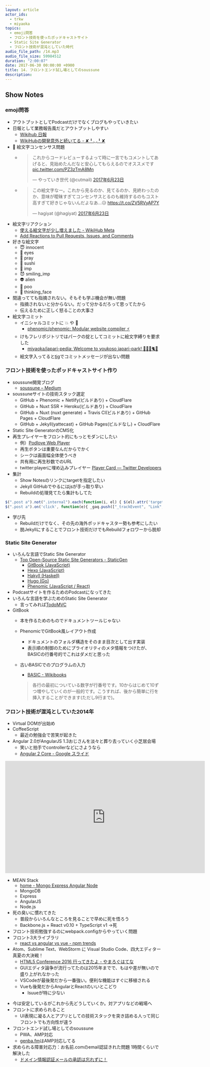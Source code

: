 ```yaml
---
layout: article
actor_ids:
  - trkw
  - miyaoka
topics:
  - emoji問答
  - フロント技術を使ったポッドキャストサイト
  - Static Site Generator
  - フロント技術が混沌としていた時代
audio_file_path: /14.mp3
audio_file_size: 59984512
duration: "2:00:07"
date: 2017-06-30 00:00:00 +0900
title: 14. フロントエンド試し場としてのsoussune
description:
---
```


## Show Notes

### emoji問答

- アウトプットとしてPodcastだけでなくブログもやっていきたい
- 日報として業務報告風だとアウトプットしやすい
  - [Wikihub 日報](https://nippo.wikihub.io/)
  - [WikiHubの開発意外と続いてる - ✘╹◡╹✘](http://r7kamura.hatenablog.com/entry/2016/03/11/062129)
- 👀 絵文字コンセンサス問題
  - <blockquote class="twitter-tweet" data-lang="ja"><p lang="ja" dir="ltr">これからコードレビューするよって時に一言でもコメントしてあげると、見始めたんだなと安心してもらえるのでオススメです <a href="https://t.co/PZ3zTmA8Mn">pic.twitter.com/PZ3zTmA8Mn</a></p>&mdash; やっていき世代 (@cutmail) <a href="https://twitter.com/cutmail/status/878067741277560834">2017年6月23日</a></blockquote>
  - <blockquote class="twitter-tweet" data-lang="ja"><p lang="ja" dir="ltr">この絵文字なー。これから見るのか、見てるのか、見終わったのか、意味が曖昧すぎてコンセンサスとるのも維持するのもコスト高すぎて好きじゃないんだよなあ…😥 <a href="https://t.co/ZV5RVyAP7Y">https://t.co/ZV5RVyAP7Y</a></p>&mdash; hagiyat (@hagiyat) <a href="https://twitter.com/hagiyat/status/878220135906934784">2017年6月23日</a></blockquote>
<script async src="//platform.twitter.com/widgets.js" charset="utf-8"></script>

- 絵文字リアクション
  - [使える絵文字が少し増えました - WikiHub Meta](https://meta.wikihub.io/@r7kamura/20160406161208)
  - [Add Reactions to Pull Requests, Issues, and Comments](https://github.com/blog/2119-add-reactions-to-pull-requests-issues-and-comments)
- 好きな絵文字
  - 😇  innocent
  - 👀  eyes
  - 🙏  pray
  - 🍣  sushi
  - 👿  imp
  - 😈 smiling_imp
  - 👽  alien
  - 💩  poo
  - 🤔 thinking_face
- 間違ってても指摘されない。そもそも学ぶ機会が無い問題
  - 指摘されないと分からない。だって分かるだろって思ってたから
  - 伝えるために正しく怒ることの大事さ
- 絵文字コミット
  - イニシャルコミットに 💥 や 🌱
    - [phenomic/phenomic: Modular website compiler ⚡️](https://github.com/phenomic/phenomic)
  - けもフレリポジトリではパークの掟としてコミットに絵文字縛りを要求した
    - [miyaoka/japari-pedia: Welcome to youkoso japari-park! 🌴💥🚕🐈😧](https://github.com/miyaoka/japari-pedia)
  - 絵文字入ってると[tig](https://github.com/jonas/tig)でコミットメッセージが出ない問題

### フロント技術を使ったポッドキャストサイト作り

- soussune開発ブログ
  - [soussune – Medium](https://medium.com/soussune)
- soussuneサイトの技術スタック選定
  - GitHub + Phenomic + Netlify(ビルドあり) + CloudFlare
  - GitHub + Nuxt SSR + Heroku(ビルドあり) + CloudFlare
  - GitHub + Nuxt (nuxt generate) + Travis CI(ビルドあり) + GitHub Pages + CloudFlare
  - GitHub + Jekyll(yattecast) + GitHub Pages(ビルドなし) + CloudFlare
- Static Site GeneratorのCMS化
- 再生プレイヤーをフロント的にもっとモダンにしたい
  - 例）[Podlove Web Player](http://docs.podlove.org/podlove-web-player/)
  - 再生ボタンは重要なんだからでかく
  - シークは画面幅全体使うべき
  - 共有用に再生秒数でのURL
  - twitter:playerに埋め込みプレイヤー [Player Card — Twitter Developers](https://dev.twitter.com/cards/types/player)
- 集計
  - Show Notesのリンクにtargetを指定したい
  - Jekyll GitHubでやるにはjsが手っ取り早い
  - Rebuildの処理見てたら集計もしてた

~~~js
$(".post a").not(".internal").each(function(i, el) { $(el).attr('target', '_blank') });
$(".post a").on('click', function(e){ _gaq.push(["_trackEvent", "Link", "click", $(this).attr('href')]) });
~~~

- 学び先
  - Rebuildだけでなく、その先の海外ポッドキャスター勢も参考にしたい
  - 脱Jekyllにすることでフロント技術だけでもRebuildフォロワーから脱却


### Static Site Generator

- いろんな言語でStatic Site Generator
  - [Top Open-Source Static Site Generators - StaticGen](https://www.staticgen.com/)
    - [GitBook (JavaScript)](https://www.staticgen.com/gitbook)
    - [Hexo (JavaScript)](https://www.staticgen.com/hexo)
    - [Hakyll (Haskell)](https://www.staticgen.com/hakyll)
    - [Hugo (Go)](https://www.staticgen.com/hugo)
    - [Phenomic (JavaScript / React)](https://www.staticgen.com/phenomic)
- Podcastサイトを作るためのPodcastになってきた
- いろんな言語を学ぶためのStatic Site Generator
  - 言ってみれば[TodoMVC](http://todomvc.com/)
- GitBook
  - 本を作るためのものでドキュメントツールじゃない
  - PhenomicでGitBook風レイアウト作成
    - ドキュメントのフォルダ構造をそのまま目次として出す実装
    - 表示順の制御のためにプライオリティのメタ情報をつけたが、BASICの行番号的でこれはダメだと思った
  - 古いBASICでのプログラムの入力
    - [BASIC - Wikibooks](https://ja.wikibooks.org/wiki/BASIC#.E8.A1.8C.E7.95.AA.E5.8F.B7)

    > 各行の最初についている数字が行番号です。10からはじめて10ずつ増やしていくのが一般的です。こうすれば、後から簡単に行を挿入することができます(ただし9行まで)。

### フロント技術が混沌としていた2014年

- Virtual DOMが出始め
- CoffeeScript
  - 最近の勉強会で苦笑が起きた
- Angular 2.0がAngularJS 1.3おじさんを淡々と葬り去っていく小芝居会場
  - 笑いと拍手でcontrollerなどにさようなら
  - [Angular 2 Core - Google スライド](https://docs.google.com/presentation/d/1XQP0_NTzCUcFweauLlkZpbbhNVYbYy156oD--KLmXsk/edit#slide=id.g498be00ed_028)

<iframe width="640" height="360" src="https://www.youtube.com/embed/gNmWybAyBHI?start=540" frameborder="0" allowfullscreen></iframe>

- MEAN Stack
  - [home - Mongo Express Angular Node](http://mean.io/)
  - MongoDB
  - Express
  - AngularJS
  - Node.js
- 死の臭いに慣れてきた
  - 普段からいろんなところを見ることで早めに死を悟ろう
  - Backbone.js + React v0.10 + TypeScript v1 →死
- フロント技術勉強するのにwebpack.configからやっていく問題
- フロント3大ライブラリ
  - [react vs angular vs vue - npm trends](http://www.npmtrends.com/react-vs-angular-vs-vue)
- Atom、Sublime Text、WebStorm に Visual Studio Code、四大エディター真夏の大決戦！
  - [HTML5 Conference 2016 行ってきたよ - やまろぐはてな](http://yamanoku.hatenablog.com/entry/2016/09/04/HTML5_Conference_2016_%E8%A1%8C%E3%81%A3%E3%81%A6%E3%81%8D%E3%81%9F%E3%82%88)
  - GUIエディタ論争が流行ってたのは2015年までで、もはや差が無いので盛り上がれなかった
  - VSCodeが最後発だから一番強い。便利な機能はすぐに移植される
  - Vueも後発だからAngularとReactのいいとこどり
    - Isuueが特に少ない

<script async class="speakerdeck-embed" data-slide="38" data-id="b3dc07712f164740b960467e55edf055" data-ratio="1.33333333333333" src="//speakerdeck.com/assets/embed.js"></script>

- 今は安定しているがこれから先どうしていくか。対アプリなどの戦場へ
- フロントに求められること
  - UI表現に凝る人とアプリとしての技術スタックを突き詰める人って同じフロントでも方向性が違う
- フロントエンド試し場としてのsoussune
  - PWA、AMP対応
  - [genba.fm](https://genba.fm/)はAMP対応してる
- 求められる障害対応力：お名前.comのemail認証きれた問題 1時間くらいで解決した
  - [ドメイン情報認証メールの承認は忘れずに！](http://www.beginnerweb.net/domainwhois.html)
